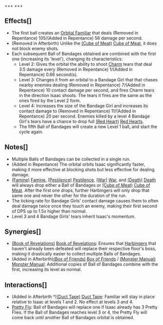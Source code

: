 +++
+++

Effects[]
---------


* The first ball creates an [Orbital Familiar](/wiki/Orbital_Familiar "Orbital Familiar") that deals (Removed in Repentance) 105/(Added in Repentance) 56 damage per second.
* (Removed in Afterbirth) Unlike the [(Cube of Meat)](/wiki/Cube_of_Meat "Cube of Meat") [Cube of Meat](/wiki/Cube_of_Meat "Cube of Meat"), it does not block enemy shots.
* Each subsequent Ball of Bandages obtained are combined with the first one (increasing its 'level'), changing its characteristics:
	+ Level 2: Gives the orbital the ability to shoot [Charm](/wiki/Charm "Charm") tears that deal 3.5 damage every (Removed in Repentance) 1/(Added in Repentance) 0.66 second(s).
	+ Level 3: Changes it from an orbital to a Bandage Girl that that chases nearby enemies dealing (Removed in Repentance) 7/(Added in Repentance) 10 contact damage per second, and fires Charm tears in the direction Isaac shoots. The tears it fires are the same as the ones fired by the Level 2 form.
	+ Level 4: Increases the size of the Bandage Girl and increases its contact damage to (Removed in Repentance) 11/(Added in Repentance) 20 per second. Enemies killed by a level 4 Bandage Girl's tears have a chance to drop full [(Red Heart)](/wiki/Red_Heart "Red Heart") [Red Hearts](/wiki/Red_Heart "Red Heart").
	+ The fifth Ball of Bandages will create a new Level 1 ball, and start the cycle again.


Notes[]
-------


* Multiple Balls of Bandages can be collected in a single run.
* (Added in Repentance) The orbital orbits Isaac significantly faster, making it more effective at blocking shots but less effective for dealing damage.
* [(Famine)](/wiki/Famine "Famine") [Famine](/wiki/Famine "Famine"), [(Pestilence)](/wiki/Pestilence "Pestilence") [Pestilence](/wiki/Pestilence "Pestilence"), [(War)](/wiki/War "War") [War](/wiki/War "War"), and [(Death)](/wiki/Death_(Boss)#Death "Death") [Death](/wiki/Death_(Boss)#Death "Death (Boss)") will always drop either a Ball of Bandages or [(Cube of Meat)](/wiki/Cube_of_Meat "Cube of Meat") [Cube of Meat](/wiki/Cube_of_Meat "Cube of Meat"). After the first one drops, further Harbingers will only drop that same one and never the other for the duration of the run.
* The ticking rate for Bandage Girls' contact damage causes them to often deal damage twice once they touch an enemy, making their first second of DPS up to 1.5x higher than normal.
* Level 3 and 4 Bandage Girls' tears inherit Isaac's momentum.


Synergies[]
-----------


* [(Book of Revelations)](/wiki/Book_of_Revelations "Book of Revelations") [Book of Revelations](/wiki/Book_of_Revelations "Book of Revelations"): Ensures that [Harbingers](/wiki/Harbingers "Harbingers") that haven't already been defeated will replace their respective floor's boss, making it drastically easier to collect multiple Balls of Bandages.
* (Added in Afterbirth)[(Box of Friends)](/wiki/Box_of_Friends "Box of Friends") [Box of Friends](/wiki/Box_of_Friends "Box of Friends") / [(Monster Manual)](/wiki/Monster_Manual "Monster Manual") [Monster Manual](/wiki/Monster_Manual "Monster Manual"): Additional copies of Ball of Bandages combine with the first, increasing its level as normal.


Interactions[]
--------------


* (Added in Afterbirth †)[(Duct Tape)](/wiki/Duct_Tape "Duct Tape") [Duct Tape](/wiki/Duct_Tape "Duct Tape"): Familiar will stay in place relative to Isaac at levels 1 and 2. No effect at levels 3 and 4.
* [Pretty Fly](/wiki/Pretty_Fly "Pretty Fly"): Ball of Bandages will replace one if Isaac already has 3 Pretty Flies. If the Ball of Bandages reaches level 3 or 4, the Pretty Fly will come back until another Ball of Bandages orbital is obtained.


